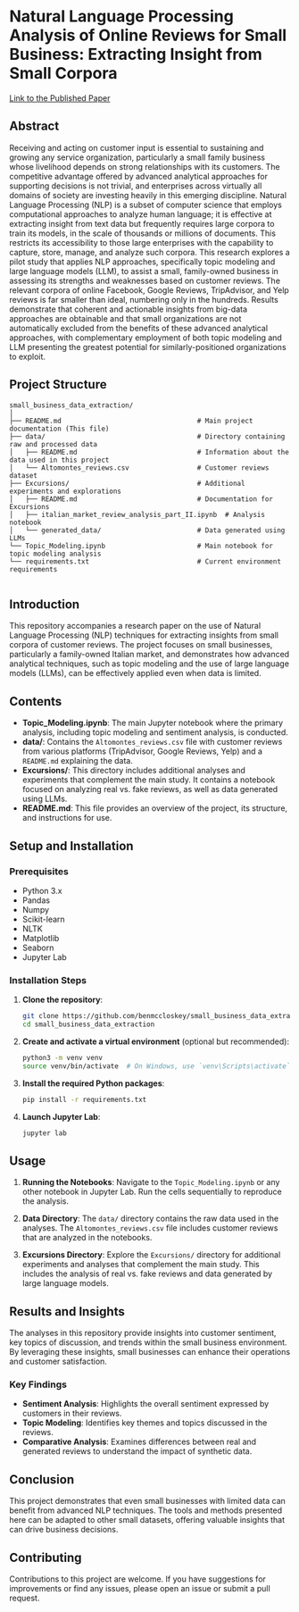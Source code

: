 # Natural Language Processing Analysis of Online Reviews for Small Business: Extracting Insight from Small Corpora

[Link to the Published Paper](https://link.springer.com/article/10.1007/s10479-023-05816-2)

## Abstract

Receiving and acting on customer input is essential to sustaining and growing any service organization, particularly a small family business whose livelihood depends on strong relationships with its customers. The competitive advantage offered by advanced analytical approaches for supporting decisions is not trivial, and enterprises across virtually all domains of society are investing heavily in this emerging discipline. Natural Language Processing (NLP) is a subset of computer science that employs computational approaches to analyze human language; it is effective at extracting insight from text data but frequently requires large corpora to train its models, in the scale of thousands or millions of documents. This restricts its accessibility to those large enterprises with the capability to capture, store, manage, and analyze such corpora. This research explores a pilot study that applies NLP approaches, specifically topic modeling and large language models (LLM), to assist a small, family-owned business in assessing its strengths and weaknesses based on customer reviews. The relevant corpora of online Facebook, Google Reviews, TripAdvisor, and Yelp reviews is far smaller than ideal, numbering only in the hundreds. Results demonstrate that coherent and actionable insights from big-data approaches are obtainable and that small organizations are not automatically excluded from the benefits of these advanced analytical approaches, with complementary employment of both topic modeling and LLM presenting the greatest potential for similarly-positioned organizations to exploit.

## Project Structure

```plaintext
small_business_data_extraction/
│
├── README.md                                  # Main project documentation (This file)
├── data/                                      # Directory containing raw and processed data
│   ├── README.md                              # Information about the data used in this project
│   └── Altomontes_reviews.csv                 # Customer reviews dataset
├── Excursions/                                # Additional experiments and explorations
│   ├── README.md                              # Documentation for Excursions
│   ├── italian_market_review_analysis_part_II.ipynb  # Analysis notebook
│   └── generated_data/                        # Data generated using LLMs
└── Topic_Modeling.ipynb                       # Main notebook for topic modeling analysis
└── requirements.txt                           # Current environment requirements


```

## Introduction

This repository accompanies a research paper on the use of Natural Language Processing (NLP) techniques for extracting insights from small corpora of customer reviews. The project focuses on small businesses, particularly a family-owned Italian market, and demonstrates how advanced analytical techniques, such as topic modeling and the use of large language models (LLMs), can be effectively applied even when data is limited.

## Contents

- **Topic_Modeling.ipynb**: The main Jupyter notebook where the primary analysis, including topic modeling and sentiment analysis, is conducted.
- **data/**: Contains the `Altomontes_reviews.csv` file with customer reviews from various platforms (TripAdvisor, Google Reviews, Yelp) and a `README.md` explaining the data.
- **Excursions/**: This directory includes additional analyses and experiments that complement the main study. It contains a notebook focused on analyzing real vs. fake reviews, as well as data generated using LLMs.
- **README.md**: This file provides an overview of the project, its structure, and instructions for use.

## Setup and Installation

### Prerequisites

- Python 3.x
- Pandas
- Numpy
- Scikit-learn
- NLTK
- Matplotlib
- Seaborn
- Jupyter Lab

### Installation Steps

1. **Clone the repository**:
   ```bash
   git clone https://github.com/benmccloskey/small_business_data_extraction.git
   cd small_business_data_extraction
   ```

2. **Create and activate a virtual environment** (optional but recommended):
   ```bash
   python3 -m venv venv
   source venv/bin/activate  # On Windows, use `venv\Scripts\activate`
   ```

3. **Install the required Python packages**:
   ```bash
   pip install -r requirements.txt
   ```

4. **Launch Jupyter Lab**:
   ```bash
   jupyter lab
   ```

## Usage

1. **Running the Notebooks**: Navigate to the `Topic_Modeling.ipynb` or any other notebook in Jupyter Lab. Run the cells sequentially to reproduce the analysis.

2. **Data Directory**: The `data/` directory contains the raw data used in the analyses. The `Altomontes_reviews.csv` file includes customer reviews that are analyzed in the notebooks.

3. **Excursions Directory**: Explore the `Excursions/` directory for additional experiments and analyses that complement the main study. This includes the analysis of real vs. fake reviews and data generated by large language models.

## Results and Insights

The analyses in this repository provide insights into customer sentiment, key topics of discussion, and trends within the small business environment. By leveraging these insights, small businesses can enhance their operations and customer satisfaction.

### Key Findings

- **Sentiment Analysis**: Highlights the overall sentiment expressed by customers in their reviews.
- **Topic Modeling**: Identifies key themes and topics discussed in the reviews.
- **Comparative Analysis**: Examines differences between real and generated reviews to understand the impact of synthetic data.

## Conclusion

This project demonstrates that even small businesses with limited data can benefit from advanced NLP techniques. The tools and methods presented here can be adapted to other small datasets, offering valuable insights that can drive business decisions.

## Contributing

Contributions to this project are welcome. If you have suggestions for improvements or find any issues, please open an issue or submit a pull request.





